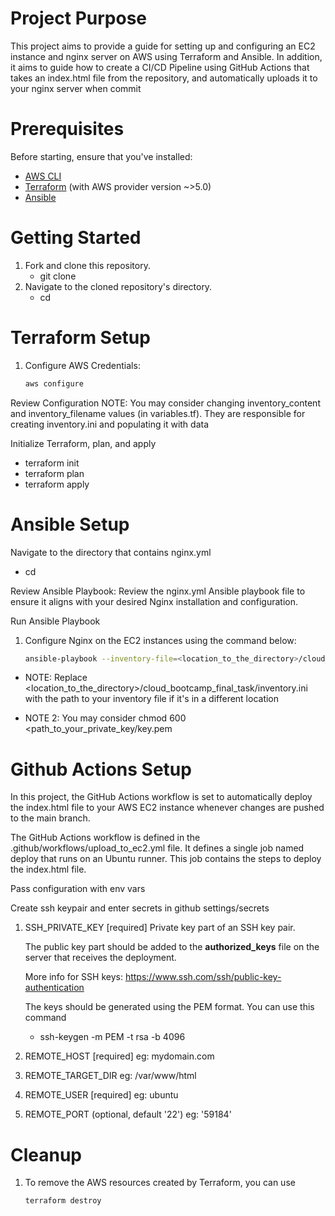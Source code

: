 # Project Purpose
This project aims to provide a guide for setting up and configuring an EC2 instance and nginx server on AWS using Terraform and Ansible.
In addition, it aims to guide how to create a CI/CD Pipeline using GitHub Actions that takes an index.html file from the repository, and automatically uploads it to your nginx server when commit

# Prerequisites
Before starting, ensure that you've installed:

- [AWS CLI](https://docs.aws.amazon.com/cli/latest/userguide/getting-started-install.html)
- [Terraform](https://developer.hashicorp.com/terraform/tutorials/aws-get-started/install-cli) (with AWS provider version ~>5.0)
- [Ansible](https://docs.ansible.com/ansible/latest/installation_guide/intro_installation.html)


# Getting Started
1. Fork and clone this repository.
   - git clone 
3. Navigate to the cloned repository's directory.
   - cd 


# Terraform Setup
1. Configure AWS Credentials:
   ```bash
   aws configure

Review Configuration
NOTE: You may consider changing inventory_content and inventory_filename values (in variables.tf).
They are responsible for creating inventory.ini and populating it with data

Initialize Terraform, plan, and apply
- terraform init
- terraform plan
- terraform apply


# Ansible Setup
Navigate to the directory that contains nginx.yml
- cd 

Review Ansible Playbook:
Review the nginx.yml Ansible playbook file to ensure it aligns with your desired Nginx installation and configuration.

Run Ansible Playbook
1. Configure Nginx on the EC2 instances using the command below:
   ```bash
   ansible-playbook --inventory-file=<location_to_the_directory>/cloud_bootcamp_final_task/inventory.ini install_nginx.yml

- NOTE: Replace <location_to_the_directory>/cloud_bootcamp_final_task/inventory.ini with the path to your inventory file if it's in a different location

- NOTE 2: You may consider chmod 600 <path_to_your_private_key/key.pem


# Github Actions Setup
In this project, the GitHub Actions workflow is set to automatically deploy the index.html file to your AWS EC2 instance whenever changes are pushed to the main branch.

The GitHub Actions workflow is defined in the .github/workflows/upload_to_ec2.yml file.
It defines a single job named deploy that runs on an Ubuntu runner. This job contains the steps to deploy the index.html file.

Pass configuration with env vars

Create ssh keypair and enter secrets in github settings/secrets
1. SSH_PRIVATE_KEY [required]
   Private key part of an SSH key pair.

   The public key part should be added to the **authorized_keys** file on the server that receives the deployment.
   
   More info for SSH keys: https://www.ssh.com/ssh/public-key-authentication
   
   The keys should be generated using the PEM format. You can use this command
   
   - ssh-keygen -m PEM -t rsa -b 4096

2. REMOTE_HOST [required]
   eg: mydomain.com

3. REMOTE_TARGET_DIR
   eg: /var/www/html

5. REMOTE_USER [required]
   eg: ubuntu

6. REMOTE_PORT (optional, default '22')
   eg: '59184'

# Cleanup
1. To remove the AWS resources created by Terraform, you can use
   ```bash
   terraform destroy

